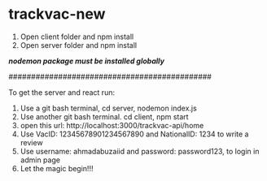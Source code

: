# trackvac-new

1) Open client folder and npm install
2) Open server folder and npm install

***nodemon package must be installed globally***

#############################################

To get the server and react run:
1) Use a git bash terminal, cd server, nodemon index.js
2) Use another git bash terminal. cd client, npm start
3) open this url: http://localhost:3000/trackvac-api/home
4) Use VacID: 12345678901234567890 and NationalID: 1234 to write a review
5) Use username: ahmadabuzaiid and password: password123, to login in admin page
6) Let the magic begin!!!
